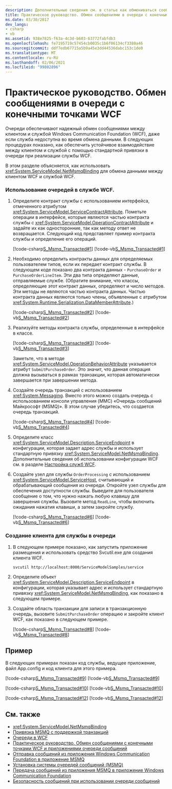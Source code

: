 ```yaml
---
description: Дополнительные сведения см. в статье как обмениваться сообщениями в очереди с помощью конечных точек WCF.
title: Практическое руководство. Обмен сообщениями в очереди с конечными точками WCF
ms.date: 03/30/2017
dev_langs:
- csharp
- vb
ms.assetid: 938e7825-f63a-4c3d-b603-63772fabfdb3
ms.openlocfilehash: fe7195719c57454cb0035c1b6f06134cf3380a46
ms.sourcegitcommit: ddf7edb67715a5b9a45e3dd44536dabc153c1de0
ms.translationtype: MT
ms.contentlocale: ru-RU
ms.lasthandoff: 02/06/2021
ms.locfileid: "99802896"
---
```

# <a name="how-to-exchange-queued-messages-with-wcf-endpoints"></a>Практическое руководство. Обмен сообщениями в очереди с конечными точками WCF

Очереди обеспечивают надежный обмен сообщениями между клиентом и службой Windows Communication Foundation (WCF), даже если служба недоступна во время обмена данными. В следующих процедурах показано, как обеспечить устойчивое взаимодействие между клиентом и службой с помощью стандартной привязки в очереди при реализации службы WCF.  
  
 В этом разделе объясняется, как использовать <xref:System.ServiceModel.NetMsmqBinding> для обмена данными между клиентом WCF и службой WCF.  
  
### <a name="to-use-queuing-in-a-wcf-service"></a>Использование очередей в службе WCF.  
  
1. Определите контракт службы с использованием интерфейса, отмеченного атрибутом <xref:System.ServiceModel.ServiceContractAttribute>. Пометьте операции в интерфейсе, которые являются частью контракта службы с <xref:System.ServiceModel.OperationContractAttribute> и задайте их как односторонние, так как методу ответ не возвращается. Следующий код представляет пример контракта службы и определение его операций.  
  
     [!code-csharp[S_Msmq_Transacted#1](../../../../samples/snippets/csharp/VS_Snippets_CFX/s_msmq_transacted/cs/service.cs#1)]
     [!code-vb[S_Msmq_Transacted#1](../../../../samples/snippets/visualbasic/VS_Snippets_CFX/s_msmq_transacted/vb/service.vb#1)]  
  
2. Необходимо определить контракты данных для определяемых пользователем типов, если их передает контракт службы. В следующем коде показано два контракта данных - `PurchaseOrder` и `PurchaseOrderLineItem`. Эти два типа определяют данные, отправляемые службе. (Обратите внимание, что классы, определяющие этот контракт данных, определяют и число методов. Эти методы не являются частью контракта данных. Частью контракта данных являются только члены, объявленные с атрибутом <xref:System.Runtime.Serialization.DataMemberAttribute>.)  
  
     [!code-csharp[S_Msmq_Transacted#2](../../../../samples/snippets/csharp/VS_Snippets_CFX/s_msmq_transacted/cs/service.cs#2)]
     [!code-vb[S_Msmq_Transacted#2](../../../../samples/snippets/visualbasic/VS_Snippets_CFX/s_msmq_transacted/vb/service.vb#2)]  
  
3. Реализуйте методы контракта службы, определенные в интерфейсе в классе.  
  
     [!code-csharp[S_Msmq_Transacted#3](../../../../samples/snippets/csharp/VS_Snippets_CFX/s_msmq_transacted/cs/service.cs#3)]
     [!code-vb[S_Msmq_Transacted#3](../../../../samples/snippets/visualbasic/VS_Snippets_CFX/s_msmq_transacted/vb/service.vb#3)]  
  
     Заметьте, что в методе <xref:System.ServiceModel.OperationBehaviorAttribute> указывается атрибут `SubmitPurchaseOrder`. Это значит, что данная операция должна вызываться в рамках транзакции, которая автоматически завершается при завершении метода.  
  
4. Создайте очередь транзакций с использованием <xref:System.Messaging>. Вместо этого можно создать очередь с использованием консоли управления (MMC) «Очередь сообщений Майкрософт (MSMQ)». В этом случае убедитесь, что создается очередь транзакций.  
  
     [!code-csharp[S_Msmq_Transacted#4](../../../../samples/snippets/csharp/VS_Snippets_CFX/s_msmq_transacted/cs/hostapp.cs#4)]
     [!code-vb[S_Msmq_Transacted#4](../../../../samples/snippets/visualbasic/VS_Snippets_CFX/s_msmq_transacted/vb/hostapp.vb#4)]  
  
5. Определите класс <xref:System.ServiceModel.Description.ServiceEndpoint> в конфигурации, которая задает адрес службы и использует стандартную привязку <xref:System.ServiceModel.NetMsmqBinding>. Дополнительные сведения об использовании конфигурации WCF см. в разделе [Настройка служб WCF](../configuring-services.md).  

6. Создайте узел для службы `OrderProcessing` с использованием <xref:System.ServiceModel.ServiceHost>, считывающий и обрабатывающий сообщения из очереди. Откройте узел службы для обеспечения доступности службы. Выведите для пользователя сообщение о том, что нужно нажать любую клавишу для завершения службы. Вызовите метод `ReadLine`, чтобы включить ожидания нажатия клавиши, а затем закройте службу.  
  
     [!code-csharp[S_Msmq_Transacted#6](../../../../samples/snippets/csharp/VS_Snippets_CFX/s_msmq_transacted/cs/hostapp.cs#6)]
     [!code-vb[S_Msmq_Transacted#6](../../../../samples/snippets/visualbasic/VS_Snippets_CFX/s_msmq_transacted/vb/hostapp.vb#6)]  
  
### <a name="to-create-a-client-for-the-queued-service"></a>Создание клиента для службы в очереди  
  
1. В следующем примере показано, как запустить приложение размещения и использовать средство Svcutil.exe для создания клиента WCF.  
  
    ```console
    svcutil http://localhost:8000/ServiceModelSamples/service  
    ```  
  
2. Определите объект <xref:System.ServiceModel.Description.ServiceEndpoint> в конфигурации, которая указывает адрес и использует стандартную привязку <xref:System.ServiceModel.NetMsmqBinding>, как показано в следующем примере.  

3. Создайте область транзакции для записи в транзакционную очередь, вызовите `SubmitPurchaseOrder` операцию и закройте клиент WCF, как показано в следующем примере.  
  
     [!code-csharp[S_Msmq_Transacted#8](../../../../samples/snippets/csharp/VS_Snippets_CFX/s_msmq_transacted/cs/client.cs#8)]
     [!code-vb[S_Msmq_Transacted#8](../../../../samples/snippets/visualbasic/VS_Snippets_CFX/s_msmq_transacted/vb/client.vb#8)]  
  
## <a name="example"></a>Пример  

 В следующих примерах показан код службы, ведущее приложение, файл App.config и код клиента для этого примера.  
  
 [!code-csharp[S_Msmq_Transacted#9](../../../../samples/snippets/csharp/VS_Snippets_CFX/s_msmq_transacted/cs/service.cs#9)]
 [!code-vb[S_Msmq_Transacted#9](../../../../samples/snippets/visualbasic/VS_Snippets_CFX/s_msmq_transacted/vb/service.vb#9)]  
  
 [!code-csharp[S_Msmq_Transacted#10](../../../../samples/snippets/csharp/VS_Snippets_CFX/s_msmq_transacted/cs/hostapp.cs#10)]
 [!code-vb[S_Msmq_Transacted#10](../../../../samples/snippets/visualbasic/VS_Snippets_CFX/s_msmq_transacted/vb/hostapp.vb#10)]  

 [!code-csharp[S_Msmq_Transacted#12](../../../../samples/snippets/csharp/VS_Snippets_CFX/s_msmq_transacted/cs/client.cs#12)]
 [!code-vb[S_Msmq_Transacted#12](../../../../samples/snippets/visualbasic/VS_Snippets_CFX/s_msmq_transacted/vb/client.vb#12)]  

## <a name="see-also"></a>См. также

- <xref:System.ServiceModel.NetMsmqBinding>
- [Привязка MSMQ с поддержкой транзакций](../samples/transacted-msmq-binding.md)
- [Очереди в WCF](queuing-in-wcf.md)
- [Практическое руководство. Обмен сообщениями с конечными точками WCF и приложениями очереди сообщений](how-to-exchange-messages-with-wcf-endpoints-and-message-queuing-applications.md)
- [Отправка сообщений из приложения Windows Communication Foundation в приложение MSMQ](../samples/wcf-to-message-queuing.md)
- [Установка системы очередей сообщений (MSMQ)](../samples/installing-message-queuing-msmq.md)
- [Передача сообщений из приложения MSMQ в приложение Windows Communication Foundation](../samples/message-queuing-to-wcf.md)
- [Безопасность сообщений при использовании очереди сообщений](../samples/message-security-over-message-queuing.md)
